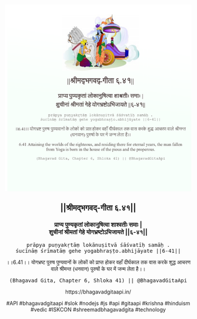 <img src="../../asset/BG_6_41.png"/>
<center><h2>||श्रीमद्‍भगवद्‍-गीता ६.४१||</h2>
<h3>प्राप्य पुण्यकृतां लोकानुषित्वा शाश्वतीः समाः |<br/>शुचीनां श्रीमतां गेहे योगभ्रष्टोऽभिजायते ||६-४१||</h3>
<pre>prāpya puṇyakṛtāṃ lokānuṣitvā śāśvatīḥ samāḥ .<br/>śucīnāṃ śrīmatāṃ gehe yogabhraṣṭo.abhijāyate ||6-41||</pre>
<p>।।6.41।। योगभ्रष्ट पुरुष पुण्यवानों के लोकों को प्राप्त होकर वहाँ दीर्घकाल तक वास करके शुद्ध आचरण वाले श्रीमन्त (धनवान) पुरुषों के घर में जन्म लेता है।।</p>
<pre>(Bhagavad Gita, Chapter 6, Shloka 41) || @BhagavadGitaApi</pre><p>https://bhagavadgitaapi.in/</p><p>#API #bhagavadgitaapi #slok #nodejs #js #api #gitaapi #krishna #hinduism #vedic #ISKCON #shreemadbhagavadgita #technology</p></center>